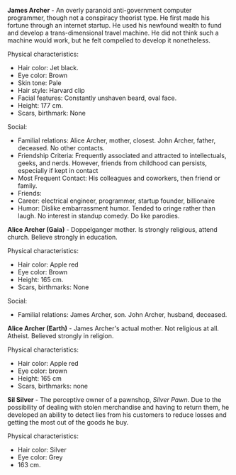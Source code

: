 **James Archer** - An overly paranoid anti-government computer programmer, though not a conspiracy theorist type. He first made his fortune through an internet startup. He used his newfound wealth to fund and develop a trans-dimensional travel machine. He did not think such a machine would work, but he felt compelled to develop it nonetheless.

Physical characteristics:

* Hair color: Jet black.
* Eye color: Brown
* Skin tone: Pale
* Hair style: Harvard clip
* Facial features: Constantly unshaven beard, oval face.
* Height: 177 cm.
* Scars, birthmark: None

Social:

* Familial relations: Alice Archer, mother, closest. John Archer, father, deceased. No other contacts.
* Friendship Criteria: Frequently associated and attracted to intellectuals, geeks, and nerds. However, friends from childhood can persists, especially if kept in contact
* Most Frequent Contact: His colleagues and coworkers, then friend or family. 
* Friends:
* Career: electrical engineer, programmer, startup founder, billionaire
* Humor: Dislike embarrassment humor. Tended to cringe rather than laugh. No interest in standup comedy. Do like parodies.

**Alice Archer (Gaia)**  - Doppelganger mother. Is strongly religious, attend church. Believe strongly in education.

Physical characteristics:

* Hair color: Apple red
* Eye color: Brown
* Height: 165 cm.
* Scars, birthmarks: None

Social:

* Familial relations: James Archer, son. John Archer, husband, deceased.

**Alice Archer (Earth)** - James Archer's actual mother. Not religious at all. Atheist. Believed strongly in religion.

Physical characteristics:

* Hair color: Apple red
* Eye color: brown
* Height: 165 cm
* Scars, birthmarks: none

**Sil Silver** - The perceptive owner of a pawnshop, *Silver Pawn*. Due to the possibility of dealing with stolen merchandise and having to return them, he developed an ability to detect lies from his customers to reduce losses and getting the most out of the goods he buy.

Physical characteristics:

* Hair color: Silver
* Eye color: Grey
* 163 cm.
